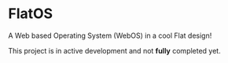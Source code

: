 # FlatOS
A Web based Operating System (WebOS) in a cool Flat design!


This project is in active development and not **fully** completed yet.